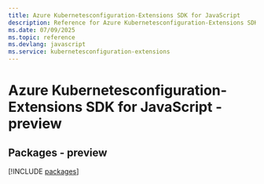 ```yaml
---
title: Azure Kubernetesconfiguration-Extensions SDK for JavaScript
description: Reference for Azure Kubernetesconfiguration-Extensions SDK for JavaScript
ms.date: 07/09/2025
ms.topic: reference
ms.devlang: javascript
ms.service: kubernetesconfiguration-extensions
---
```

# Azure Kubernetesconfiguration-Extensions SDK for JavaScript - preview
## Packages - preview
[!INCLUDE [packages](kubernetesconfiguration-extensions-index.md)]